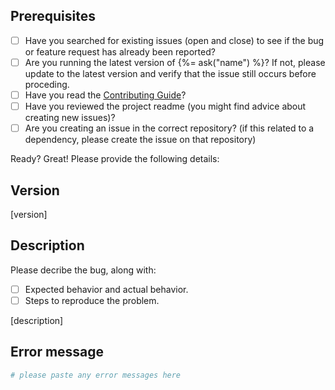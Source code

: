 ## Prerequisites

- [ ] Have you searched for existing issues (open and close) to see if the bug or feature request has already been reported?
- [ ] Are you running the latest version of {%= ask("name") %}? If not, please update to the latest version and verify that the issue still occurs before proceding.
- [ ] Have you read the [Contributing Guide](../CONTRIBUTING.md)?
- [ ] Have you reviewed the project readme (you might find advice about creating new issues)?
- [ ] Are you creating an issue in the correct repository? (if this related to a dependency, please create the issue on that repository)

Ready? Great! Please provide the following details:

## Version

[version]

## Description

Please decribe the bug, along with:

- [ ] Expected behavior and actual behavior.
- [ ] Steps to reproduce the problem.

[description]

## Error message

```sh
# please paste any error messages here
```
